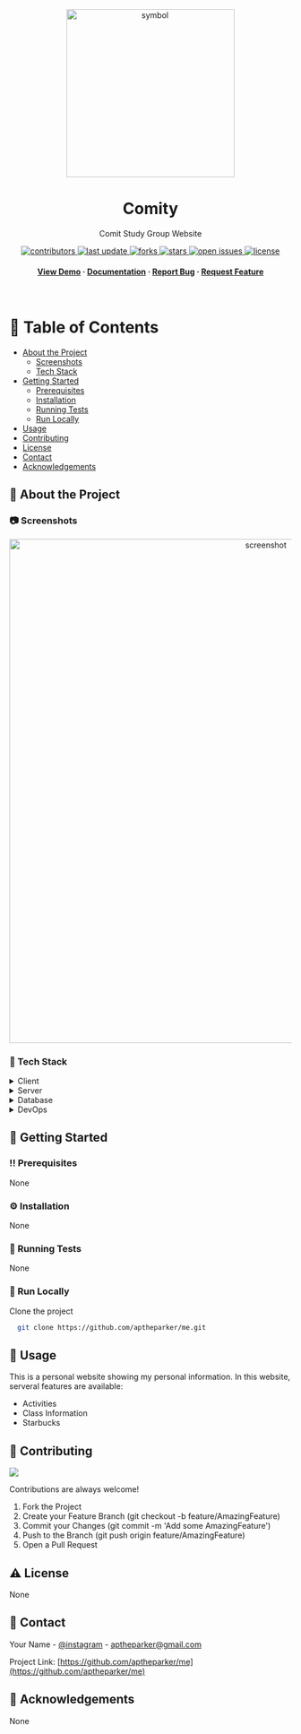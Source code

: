 <div align="center">

  <img src="README_img/img1.png" alt="symbol" width="300" height="auto" />
  <h1>Comity</h1>
  
  <p>
    Comit Study Group Website
  </p>
  
  
<!-- Badges -->
<p>
  <a href="https://github.com/skku-comit/comity/graphs/contributors">
    <img src="https://img.shields.io/github/contributors/skku-comit/comity" alt="contributors" />
  </a>
  <a href="">
    <img src="https://img.shields.io/github/last-commit/skku-comit/comity" alt="last update" />
  </a>
  <a href="https://github.com/skku-comit/comity/network/members">
    <img src="https://img.shields.io/github/forks/skku-comit/comity" alt="forks" />
  </a>
  <a href="https://github.com/skku-comit/comity/stargazers">
    <img src="https://img.shields.io/github/stars/skku-comit/comity" alt="stars" />
  </a>
  <a href="https://github.com/skku-comit/comity/issues/">
    <img src="https://img.shields.io/github/issues/skku-comit/comity" alt="open issues" />
  </a>
  <a href="https://github.com/skku-comit/comity/blob/master/LICENSE">
    <img src="https://img.shields.io/github/license/skku-comit/comity.svg" alt="license" />
  </a>
</p>
   
<h4>
    <a href="https://github.com/aptheparker/me/">View Demo</a>
  <span> · </span>
    <a href="https://github.com/aptheparker/me">Documentation</a>
  <span> · </span>
    <a href="https://github.com/aptheparker/me/issues/">Report Bug</a>
  <span> · </span>
    <a href="https://github.com/aptheparker/me/issues/">Request Feature</a>
  </h4>
</div>

<br />

<!-- Table of Contents -->

# :notebook_with_decorative_cover: Table of Contents

- [About the Project](#star2-about-the-project)
  - [Screenshots](#camera-screenshots)
  - [Tech Stack](#space_invader-tech-stack)
- [Getting Started](#toolbox-getting-started)
  - [Prerequisites](#bangbang-prerequisites)
  - [Installation](#gear-installation)
  - [Running Tests](#test_tube-running-tests)
  - [Run Locally](#running-run-locally)
- [Usage](#eyes-usage)
- [Contributing](#wave-contributing)
- [License](#warning-license)
- [Contact](#handshake-contact)
- [Acknowledgements](#gem-acknowledgements)

<!-- About the Project -->

## :star2: About the Project

<!-- Screenshots -->

### :camera: Screenshots

<div align="center"> 
  <img src="README_img/img2.png" alt="screenshot" width="900" height="auto"/>
</div>

<!-- TechStack -->

### :space_invader: Tech Stack

<details>
  <summary>Client</summary>
  <ul>
    <li>HTML</li>
    <li>CSS</li>
    <li><a href="https://www.javascript.com/">Javascript</a></li>
  </ul>
</details>

<details>
  <summary>Server</summary>
  <ul>
    <li>None</li>
  </ul>
</details>

<details>
<summary>Database</summary>
  <ul>
    <li>None</li>
  </ul>
</details>

<details>
<summary>DevOps</summary>
  <ul>
    <li>None</li>
  </ul>
</details>

<!-- Getting Started -->

## :toolbox: Getting Started

<!-- Prerequisites -->

### :bangbang: Prerequisites

None

<!-- Installation -->

### :gear: Installation

None

<!-- Running Tests -->

### :test_tube: Running Tests

None

<!-- Run Locally -->

### :running: Run Locally

Clone the project

```bash
  git clone https://github.com/aptheparker/me.git
```

<!-- Usage -->

## :eyes: Usage

This is a personal website showing my personal information.
In this website, serveral features are available:

<ul>
  <li>Activities</li>
  <li>Class Information</li>
  <li>Starbucks</li>
</ul>

<!-- Contributing -->

## :wave: Contributing

<a href="https://github.com/aptheparker/me/graphs/contributors">
  <img src="https://contrib.rocks/image?repo=aptheparker/me" />
</a>

Contributions are always welcome!

<ol>
  <li>Fork the Project</li>
  <li>Create your Feature Branch (git checkout -b feature/AmazingFeature)</li>
  <li>Commit your Changes (git commit -m 'Add some AmazingFeature')</li>
  <li>Push to the Branch (git push origin feature/AmazingFeature)</li>
  <li>Open a Pull Request</li>
</ol>

<!-- License -->

## :warning: License

None

<!-- Contact -->

## :handshake: Contact

Your Name - [@instagram](https://www.instagram.com/aptheparker) - aptheparker@gmail.com

Project Link: [https://github.com/aptheparker/me](https://github.com/aptheparker/me)

<!-- Acknowledgments -->

## :gem: Acknowledgements

None
